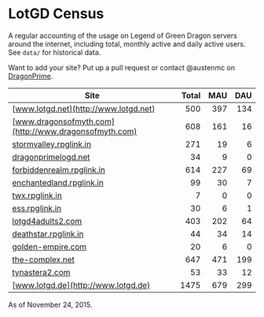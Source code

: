 # LotGD Census
A regular accounting of the usage on Legend of Green Dragon servers around the internet, including total, monthly active and daily active users. See `data/` for historical data.

Want to add your site? Put up a pull request or contact @austenmc on [DragonPrime](http://dragonprime.net).


Site | Total | MAU | DAU
--- | ---:| ---:| ---:
[www.lotgd.net](http://www.lotgd.net)|500|397|134
[www.dragonsofmyth.com](http://www.dragonsofmyth.com)|608|161|16
[stormvalley.rpglink.in](http://stormvalley.rpglink.in)|271|19|6
[dragonprimelogd.net](http://dragonprimelogd.net)|34|9|0
[forbiddenrealm.rpglink.in](http://forbiddenrealm.rpglink.in)|614|227|69
[enchantedland.rpglink.in](http://enchantedland.rpglink.in)|99|30|7
[twx.rpglink.in](http://twx.rpglink.in)|7|0|0
[ess.rpglink.in](http://ess.rpglink.in)|30|6|1
[lotgd4adults2.com](http://lotgd4adults2.com)|403|202|64
[deathstar.rpglink.in](http://deathstar.rpglink.in)|44|34|14
[golden-empire.com](http://golden-empire.com)|20|6|0
[the-complex.net](http://the-complex.net)|647|471|199
[tynastera2.com](http://tynastera2.com)|53|33|12
[www.lotgd.de](http://www.lotgd.de)|1475|679|299

As of November 24, 2015.
